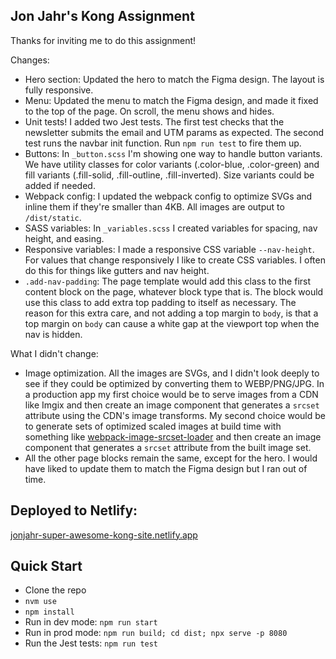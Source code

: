 ## Jon Jahr's Kong Assignment

Thanks for inviting me to do this assignment!  

Changes:

* Hero section: Updated the hero to match the Figma design.  The layout is fully responsive.
* Menu: Updated the menu to match the Figma design, and made it fixed to the top of the page.  On scroll, the menu shows and hides.
* Unit tests!  I added two Jest tests.  The first test checks that the newsletter submits the email and UTM params as expected.  The second test runs the navbar init function.  Run `npm run test` to fire them up.
* Buttons: In `_button.scss` I'm showing one way to handle button variants.  We have utility classes for color variants (.color-blue, .color-green) and fill variants (.fill-solid, .fill-outline, .fill-inverted).  Size variants could be added if needed.  
* Webpack config: I updated the webpack config to optimize SVGs and inline them if they're smaller than 4KB.  All images are output to `/dist/static`.
* SASS variables: In `_variables.scss` I created variables for spacing, nav height, and easing.
* Responsive variables: I made a responsive CSS variable `--nav-height`.  For values that change responsively I like to create CSS variables.  I often do this for things like gutters and nav height.
* `.add-nav-padding`: The page template would add this class to the first content block on the page, whatever block type that is.  The block would use this class to add extra top padding to itself as necessary.  The reason for this extra care, and not adding a top margin to `body`, is that a top margin on `body` can cause a white gap at the viewport top when the nav is hidden.

What I didn't change:

* Image optimization.  All the images are SVGs, and I didn't look deeply to see if they could be optimized by converting them to WEBP/PNG/JPG.  In a production app my first choice would be to serve images from a CDN like Imgix and then create an image component that generates a `srcset` attribute using the CDN's image transforms.  My second choice would be to generate sets of optimized scaled images at build time with something like [webpack-image-srcset-loader](https://github.com/Calvin-LL/webpack-image-srcset-loader) and then create an image component that generates a `srcset` attribute from the built image set.
* All the other page blocks remain the same, except for the hero.  I would have liked to update them to match the Figma design but I ran out of time.  

## Deployed to Netlify:

[jonjahr-super-awesome-kong-site.netlify.app](https://jonjahr-super-awesome-kong-site.netlify.app/?utm_source=email&utm_medium=web&utm_campaign=awesome&utm_term=amazing&utm_content=hello&not_a_utm_param=not-included)

## Quick Start

* Clone the repo
* `nvm use`
* `npm install`
* Run in dev mode: `npm run start`
* Run in prod mode: `npm run build; cd dist; npx serve -p 8080`
* Run the Jest tests: `npm run test`
